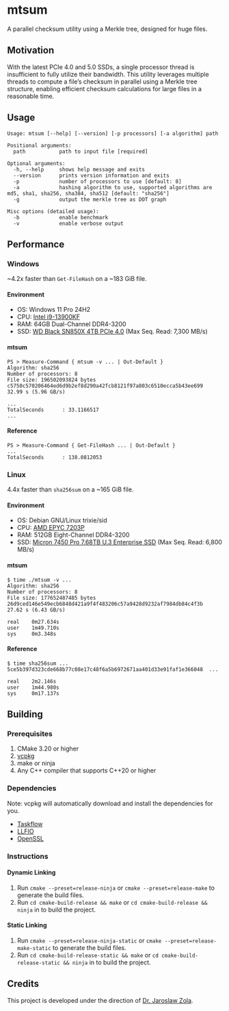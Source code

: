 # mtsum
A parallel checksum utility using a Merkle tree, designed for huge files.


## Motivation
With the latest PCIe 4.0 and 5.0 SSDs, a single processor thread is insufficient to fully utilize their bandwidth.
This utility leverages multiple threads to compute a file’s checksum in parallel using a Merkle tree structure, 
enabling efficient checksum calculations for large files in a reasonable time.


## Usage
`Usage: mtsum [--help] [--version] [-p processors] [-a algorithm] path`
```
Positional arguments:
  path           path to input file [required]

Optional arguments:
  -h, --help     shows help message and exits
  --version      prints version information and exits
  -p             number of processors to use [default: 8]
  -a             hashing algorithm to use, supported algorithms are md5, sha1, sha256, sha384, sha512 [default: "sha256"]
  -g             output the merkle tree as DOT graph
  
Misc options (detailed usage):
  -b             enable benchmark
  -v             enable verbose output
```


## Performance
### Windows
~4.2x faster than `Get-FileHash` on a ~183 GiB file.

#### Environment
* OS: Windows 11 Pro 24H2
* CPU: [Intel i9-13900KF](https://www.intel.com/content/www/us/en/products/sku/230497/intel-core-i913900kf-processor-36m-cache-up-to-5-80-ghz/specifications.html)
* RAM: 64GB Dual-Channel DDR4-3200
* SSD: [WD Black SN850X 4TB PCIe 4.0](https://shop.sandisk.com/products/ssd/internal-ssd/wd-black-sn850x-nvme-ssd?sku=WDS400T2X0E-00BCA0) (Max Seq. Read: 7,300 MB/s)
#### mtsum
```
PS > Measure-Command { mtsum -v ... | Out-Default }
Algorithm: sha256
Number of processors: 8
File size: 196502093824 bytes
c5750c570206464ed6d9b2ef8d290a42fcb8121f97a803c6510ecca5b43ee699
32.99 s (5.96 GB/s)

...
TotalSeconds      : 33.1166517
...
```
#### Reference
```
PS > Measure-Command { Get-FileHash ... | Out-Default }
...
TotalSeconds      : 138.0812053
```

### Linux
4.4x faster than `sha256sum` on a ~165 GiB file.

#### Environment
* OS: Debian GNU/Linux trixie/sid
* CPU: [AMD EPYC 7203P](https://www.amd.com/en/products/processors/server/epyc/7003-series/amd-epyc-7203p.html)
* RAM: 512GB Eight-Channel DDR4-3200
* SSD: [Micron 7450 Pro 7.68TB U.3 Enterprise SSD](https://www.crucial.com/ssd/7450_pro/mtfdkcc7t6tfr-1bc1zabyyr) (Max Seq. Read: 6,800 MB/s)
#### mtsum
```
$ time ./mtsum -v ...
Algorithm: sha256
Number of processors: 8
File size: 177652487485 bytes
26d9ced146e549ecb6848d421a9f4f483206c57a9428d9232af7984db84c4f3b
27.62 s (6.43 GB/s)

real    0m27.634s
user    1m49.710s
sys     0m3.348s
```
#### Reference
```
$ time sha256sum ...
5ce5b397d323cde668b77c08e17c48f6a5b6972671aa401d33e91faf1e366048  ...

real    2m2.146s
user    1m44.980s
sys     0m17.137s
```


## Building
### Prerequisites
1. CMake 3.20 or higher
2. [vcpkg](https://learn.microsoft.com/en-us/vcpkg/get_started/get-started)
3. make or ninja
4. Any C++ compiler that supports C++20 or higher


### Dependencies
Note: vcpkg will automatically download and install the dependencies for you.
- [Taskflow](https://github.com/taskflow/taskflow)
- [LLFIO](https://github.com/ned14/llfio)
- [OpenSSL](https://github.com/openssl/openssl)


### Instructions
#### Dynamic Linking
1. Run `cmake --preset=release-ninja` or `cmake --preset=release-make` to generate the build files.
2. Run `cd cmake-build-release && make` or `cd cmake-build-release && ninja`  in to build the project.
#### Static Linking
1. Run `cmake --preset=release-ninja-static` or `cmake --preset=release-make-static` to generate the build files.
2. Run `cd cmake-build-release-static && make` or `cd cmake-build-release-static && ninja` in to build the project.


## Credits
This project is developed under the direction of [Dr. Jaroslaw Zola](http://www.jzola.org/).
